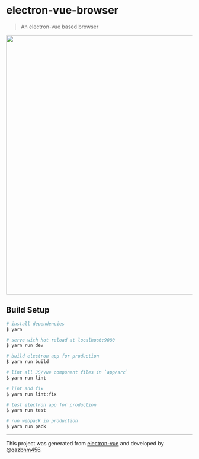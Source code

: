# electron-vue-browser

> An electron-vue based browser

<p align="center">
  <a href="http://i.imgur.com/z0tWLI9.png" target="_blank">
    <img src="http://i.imgur.com/z0tWLI9.png" width="700px">
  </a>
</p>

## Build Setup

``` bash
# install dependencies
$ yarn

# serve with hot reload at localhost:9080
$ yarn run dev

# build electron app for production
$ yarn run build

# lint all JS/Vue component files in `app/src`
$ yarn run lint

# lint and fix
$ yarn run lint:fix

# test electron app for production
$ yarn run test

# run webpack in production
$ yarn run pack
```

---

This project was generated from [electron-vue](https://github.com/SimulatedGREG/electron-vue) and developed by [@qazbnm456](https://github.com/qazbnm456).
